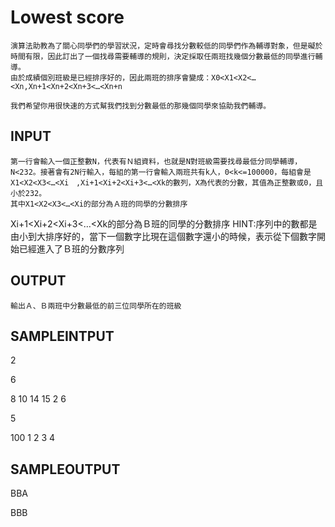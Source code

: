 # Lowest score
	演算法助教為了關心同學們的學習狀況，定時會尋找分數較低的同學們作為輔導對象，但是礙於時間有限，因此訂出了一個找尋需要輔導的規則，決定採取任兩班找幾個分數最低的同學進行輔導。
	由於成績個別班級是已經排序好的，因此兩班的排序會變成：X0<X1<X2<…<Xn,Xn+1<Xn+2<Xn+3<…<Xn+n

	我們希望你用很快速的方式幫我們找到分數最低的那幾個同學來協助我們輔導。

## INPUT
	第一行會輸入一個正整數N，代表有Ｎ組資料，也就是N對班級需要找尋最低分同學輔導，N<232。接著會有2N行輸入，每組的第一行會輸入兩班共有k人，0<k<=100000，每組會是X1<X2<X3<…<Xi　,Xi+1<Xi+2<Xi+3<…<Xk的數列，X為代表的分數，其值為正整數或0，且小於232。
	其中X1<X2<X3<…<Xi的部分為Ａ班的同學的分數排序
Xi+1<Xi+2<Xi+3<…<Xk的部分為Ｂ班的同學的分數排序
HINT:序列中的數都是由小到大排序好的，當下一個數字比現在這個數字還小的時候，表示從下個數字開始已經進入了Ｂ班的分數序列
## OUTPUT
	輸出Ａ、Ｂ兩班中分數最低的前三位同學所在的班級

## SAMPLEINTPUT
2

6

8 10 14 15 2 6

5

100 1 2 3 4

## SAMPLEOUTPUT
BBA

BBB
